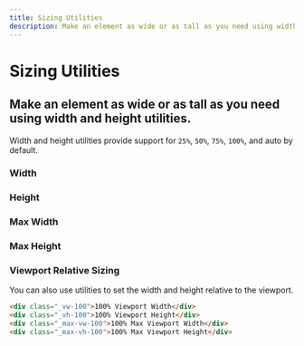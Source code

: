 ```yaml
---
title: Sizing Utilities
description: Make an element as wide or as tall as you need using width and height utilities. 
---
```


<script setup>
import * as examples from './examples';
</script>

# Sizing Utilities

## Make an element as wide or as tall as you need using width and height utilities. 

Width and height utilities provide support for `25%`, `50%`, `75%`, `100%`, and auto by default.

### Width

<example type="sizing" :component="examples.SizingWidthExample" :html="examples.SizingWidthExampleHTML"></example>

### Height

<example type="sizing -vertical" :component="examples.SizingHeightExample" :html="examples.SizingHeightExampleHTML"></example>

### Max Width

<example type="sizing" :component="examples.SizingMaxWidthExample" :html="examples.SizingMaxWidthExampleHTML"></example>

### Max Height

<example type="sizing -vertical" :component="examples.SizingMaxHeightExample" :html="examples.SizingMaxHeightExampleHTML"></example>

### Viewport Relative Sizing
You can also use utilities to set the width and height relative to the viewport.

~~~html
<div class="_vw-100">100% Viewport Width</div>
<div class="_vh-100">100% Viewport Height</div>
<div class="_max-vw-100">100% Max Viewport Width</div>
<div class="_max-vh-100">100% Max Viewport Height</div>
~~~
